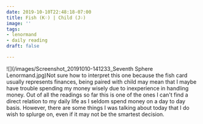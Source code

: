 ```yaml
---
date: 2019-10-10T22:48:18-07:00
title: Fish (K♢) | Child (J♤)
image: ''
tags:
- lenormand
- daily reading
draft: false

---
```

![](/images/Screenshot_20191010-141233_Seventh Sphere Lenormand.jpg)Not sure how to interpret this one because the fish card usually represents finances, being paired with child may mean that I maybe have trouble spending my money wisely due to inexperience in handling money. Out of all the readings so far this is one of the ones I can't find a direct relation to my daily life as I seldom spend money on a day to day basis. However, there are some things I was talking about today that I do wish to splurge on, even if it may not be the smartest decision.